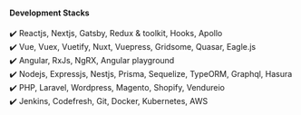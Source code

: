 #### Development Stacks
✔️ Reactjs, Nextjs, Gatsby, Redux & toolkit, Hooks, Apollo 
<br />
✔️ Vue, Vuex, Vuetify, Nuxt, Vuepress, Gridsome, Quasar, Eagle.js
<br />
✔️ Angular, RxJs, NgRX, Angular playground
<br />
✔️ Nodejs, Expressjs, Nestjs, Prisma, Sequelize, TypeORM, Graphql, Hasura
<br />
✔️ PHP, Laravel, Wordpress, Magento, Shopify, Vendureio
<br />
✔️ Jenkins, Codefresh, Git, Docker, Kubernetes, AWS
<br />
